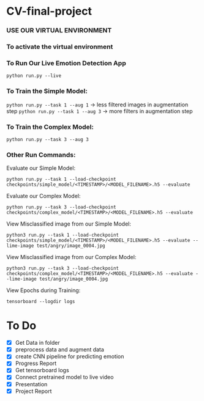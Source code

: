# CV-final-project
### USE OUR VIRTUAL ENVIRONMENT ###
### To activate the virtual environment  ###
### To Run Our Live Emotion Detection App ####
```python run.py --live```

### To Train the Simple Model: ###
```python run.py --task 1 --aug 1```  -> less filtered images in augmentation step 
```python run.py --task 1 --aug 3```  -> more filters in augmentation step 

### To Train the Complex Model: ###
```python run.py --task 3 --aug 3```

### Other Run Commands: ###
Evaluate our Simple Model:

```python run.py --task 1 --load-checkpoint checkpoints/simple_model/<TIMESTAMP>/<MODEL_FILENAME>.h5 --evaluate```

Evaluate our Complex Model:

```python run.py --task 3 --load-checkpoint checkpoints/complex_model/<TIMESTAMP>/<MODEL_FILENAME>.h5 --evaluate```

View Misclassified image from our Simple Model:

```python3 run.py --task 1 --load-checkpoint checkpoints/simple_model/<TIMESTAMP>/<MODEL_FILENAME>.h5 --evaluate --lime-image test/angry/image_0004.jpg```

View Misclassified image from our Complex Model:

```python3 run.py --task 3 --load-checkpoint checkpoints/complex_model/<TIMESTAMP>/<MODEL_FILENAME>.h5 --evaluate --lime-image test/angry/image_0004.jpg```

View Epochs during Training:

```tensorboard --logdir logs```

# To Do #
- [x] Get Data in folder 
- [x] preprocess data and augment data
- [x] create CNN pipeline for predicting emotion 
- [x] Progress Report
- [x] Get tensorboard logs 
- [x] Connect pretrained model to live video 
- [x] Presentation
- [x] Project Report 
